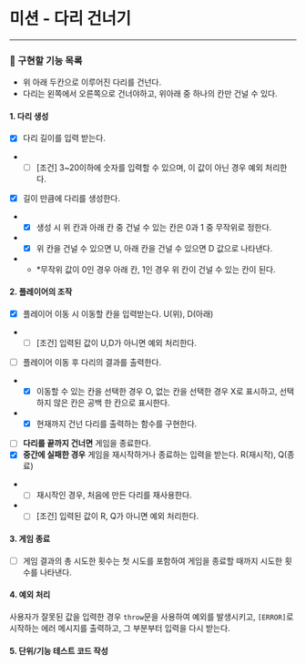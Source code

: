 # 미션 - 다리 건너기

---

### 🚀 구현할 기능 목록

- 위 아래 두칸으로 이루어진 다리를 건넌다.
- 다리는 왼쪽에서 오른쪽으로 건너야하고, 위아래 중 하나의 칸만 건널 수 있다.

#### 1. 다리 생성

- [x] 다리 길이를 입력 받는다.
- - [ ] [조건] 3~20이하에 숫자를 입력할 수 있으며, 이 값이 아닌 경우 예외 처리한다.

- [x] 길이 만큼에 다리를 생성한다.
- - [x] 생성 시 위 칸과 아래 칸 중 건널 수 있는 칸은 0과 1 중 무작위로 정한다.
- - [x] 위 칸을 건널 수 있으면 U, 아래 칸을 건널 수 있으면 D 값으로 나타낸다.
- - \*무작위 값이 0인 경우 아래 칸, 1인 경우 위 칸이 건널 수 있는 칸이 된다.

#### 2. 플레이어의 조작

- [x] 플레이어 이동 시 이동할 칸을 입력받는다. U(위), D(아래)
- - [ ] [조건] 입력된 값이 U,D가 아니면 예외 처리한다.
- [ ] 플레이어 이동 후 다리의 결과를 출력한다.
- - [x] 이동할 수 있는 칸을 선택한 경우 O, 없는 칸을 선택한 경우 X로 표시하고, 선택하지 않은 칸은 공백 한 칸으로 표시한다.
- - [x] 현재까지 건넌 다리를 출력하는 함수를 구현한다.

- [ ] **다리를 끝까지 건너면** 게임을 종료한다.
- [x] **중간에 실패한 경우** 게임을 재시작하거나 종료하는 입력을 받는다. R(재시작), Q(종료)
- - [ ] 재시작인 경우, 처음에 만든 다리를 재사용한다.
- - [ ] [조건] 입력된 값이 R, Q가 아니면 예외 처리한다.

#### 3. 게임 종료

- [ ] 게임 결과의 총 시도한 횟수는 첫 시도를 포함하여 게임을 종료할 때까지 시도한 횟수를 나타낸다.

#### 4. 예외 처리

사용자가 잘못된 값을 입력한 경우 `throw`문을 사용하여 예외를 발생시키고, `[ERROR]`로 시작하는 에러 메시지를 출력하고, 그 부분부터 입력을 다시 받는다.

#### 5. 단위/기능 테스트 코드 작성
